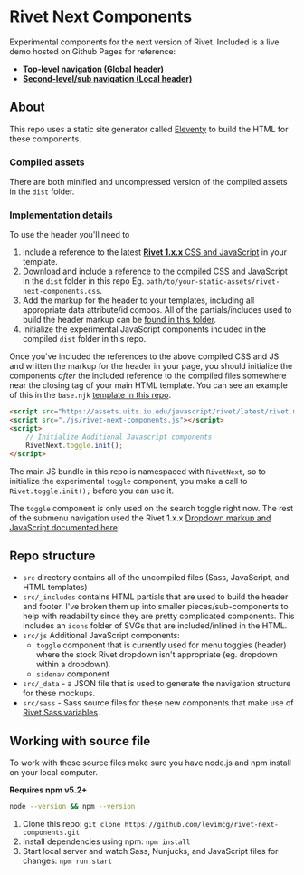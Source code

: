 # Rivet Next Components
Experimental components for the next version of Rivet. Included is a live demo hosted on Github Pages for reference:

- [**Top-level navigation (Global header)**](https://levimcg.github.io/rivet-next-components/)
- [**Second-level/sub navigation (Local header)**](https://levimcg.github.io/rivet-next-components/local-property.html)

## About
This repo uses a static site generator called [Eleventy](https://www.11ty.io/) to build the HTML for these components.

### Compiled assets
There are both minified and uncompressed version of the compiled assets in the `dist` folder.

### Implementation details
To use the header you'll need to

1. include a reference to the latest [**Rivet 1.x.x** CSS and JavaScript](https://rivet.iu.edu/components/#hosted-css-and-javascript) in your template.
1. Download and include a reference to the compiled CSS and JavaScript in the `dist` folder in this repo Eg. `path/to/your-static-assets/rivet-next-components.css`.
1. Add the markup for the header to your templates, including all appropriate data attribute/id combos. All of the partials/includes used to build the header markup can be [found in this folder](https://github.com/levimcg/rivet-next-components/tree/master/src/_includes/components/header).
1. Initialize the experimental JavaScript components included in the compiled `dist` folder in this repo.

Once you've included the references to the above compiled CSS and JS and written the markup for the header in your page, you should initialize the components _after_ the included reference to the compiled files somewhere near the closing tag of your main HTML template. You can see an example of this in the `base.njk` [template in this repo](https://github.com/levimcg/rivet-next-components/blob/b3ae045b6129d04996a818c44f93317d2fb23e51/src/_includes/layouts/base.njk#L49).

```html
<script src="https://assets.uits.iu.edu/javascript/rivet/latest/rivet.min.js"></script>
<script src="./js/rivet-next-components.js"></script>
<script>
    // Initialize Additional Javascript components
    RivetNext.toggle.init();
</script>
```

The main JS bundle in this repo is namespaced with `RivetNext`, so to initialize the experimental `toggle` component, you make a call to `Rivet.toggle.init();` before you can use it.

The `toggle` component is only used on the search toggle right now. The rest of the submenu navigation used the Rivet 1.x.x [Dropdown markup and JavaScript documented here](https://rivet.iu.edu/components/navigation/dropdown/).

## Repo structure
- `src` directory contains all of the uncompiled files (Sass, JavaScript, and HTML templates)
- `src/_includes` contains HTML partials that are used to build the header and footer. I've broken them up into smaller pieces/sub-components to help with readability since they are pretty complicated components. This includes an `icons` folder of SVGs that are included/inlined in the HTML.
- `src/js` Additional JavaScript components: 
    - `toggle` component that is currently used for menu toggles (header) where the stock Rivet dropdown isn't appropriate (eg. dropdown within a dropdown).
    - `sidenav` component
- `src/_data` - a JSON file that is used to generate the navigation structure for these mockups.
- `src/sass` - Sass source files for these new components that make use of [Rivet Sass variables](https://rivet.iu.edu/getting-started/sass/).

## Working with source file
To work with these source files make sure you have node.js and npm install on your local computer.

**Requires npm v5.2+**

```bash
node --version && npm --version
```

1. Clone this repo: `git clone https://github.com/levimcg/rivet-next-components.git`
1. Install dependencies using npm: `npm install`
1. Start local server and watch Sass, Nunjucks, and JavaScript files for changes: `npm run start`

